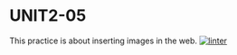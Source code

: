 # UNIT2-05
This practice is about inserting images  in the web.
[![linter](https://github.com/Solomontesfaye/UNIT2-05/workflows/linter/badge.svg)](https://github.com/marketplace/actions/super-linter) 

